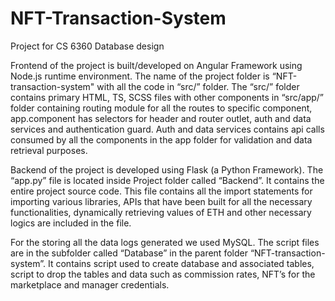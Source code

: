 # NFT-Transaction-System
Project for CS 6360 Database design



Frontend of the project is built/developed on Angular Framework using Node.js runtime environment. The name of the project folder is “NFT-transaction-system" with all the code in “src/” folder. The “src/” folder contains primary HTML, TS, SCSS files with other components in “src/app/” folder containing routing module for all the routes to specific component, app.component has selectors for header and router outlet, auth and data services and authentication guard. Auth and data services contains api calls consumed by all the components in the app folder for validation and data retrieval purposes. 


Backend of the project is developed using Flask (a Python Framework). The “app.py” file is located inside Project folder called “Backend”. It contains the entire project source code. This file contains all the import statements for importing various libraries, APIs that have been built for all the necessary functionalities, dynamically retrieving values of ETH and other necessary logics are included in the file.


For the storing all the data logs generated we used MySQL. The script files are in the subfolder called “Database” in the parent folder “NFT-transaction-system”. It contains script used to create database and associated tables, script to drop the tables and data such as commission rates, NFT’s for the marketplace and manager credentials. 
